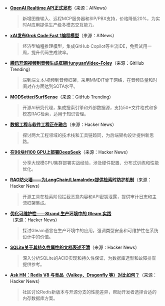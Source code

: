 - **[OpenAI Realtime API正式发布](https://openai.com/index/introducing-gpt-realtime/)**（来源：AINews）  
  > 新增图像输入、远程MCP服务器和SIP/PBX支持，价格降低20%，为实时AI应用提供生产级多模态交互能力。

- **[xAI发布Grok Code Fast 1编程模型](https://twitter.com/xai/status/1961129789944627207)**（来源：AINews）  
  > 经济型编程推理模型，集成GitHub Copilot等主流IDE，免费试用一周，提升代码生成效率。

- **[腾讯开源视频到音频生成框架HunyuanVideo-Foley](https://github.com/Tencent-Hunyuan/HunyuanVideo-Foley)**（来源：GitHub Trending）  
  > 端到端文本/视频到音频框架，采用MMDiT骨干网络，在音频质量和时间对齐方面达到SOTA水平。

- **[MODSetter/SurfSense](https://github.com/MODSetter/SurfSense)**（来源：GitHub Trending）  
  > 开源AI研究代理，集成搜索引擎和外部数据源，支持50+文件格式和多模态RAG检索，适用于知识管理。

- **[数据工程与软件工程正在融合](https://news.ycombinator.com/item?id=45067867)**（来源：Hacker News）  
  > 探讨两大工程领域的技术栈和工具链趋同，为后端架构设计提供新思路。

- **[在96块H100 GPU上部署DeepSeek](https://news.ycombinator.com/item?id=45064329)**（来源：Hacker News）  
  > 分享大规模GPU集群部署实战经验，涉及硬件配置、分布式训练和性能优化。

- **[RAG防火墙——为LangChain/LlamaIndex提供检索时防护机制](https://news.ycombinator.com/item?id=45068582)**（来源：Hacker News）  
  > 开源工具在检索阶段拦截恶意内容和API密钥泄露，提供审计日志和主流框架集成。

- **[优化可维护性——Strand 生产环境中的 Gleam 实践](https://news.ycombinator.com/item?id=45053462)**（来源：Hacker News）  
  > 探讨Gleam语言在生产环境中的应用，强调类型安全和可维护性在系统设计中的价值。

- **[SQLite关于其持久性属性的文档表述不清](https://news.ycombinator.com/item?id=45066999)**（来源：Hacker News）  
  > 深入分析SQLite的ACID实现和持久性保证，为数据库选型和故障排查提供参考。

- **[Ask HN：Redis V8 与竞品（Valkey、Dragonfly 等）对比如何？](https://news.ycombinator.com/item?id=45069760)**（来源：Hacker News）  
  > 社区讨论Redis新版本与开源分支的性能差异，帮助开发者选择合适的内存数据库方案。